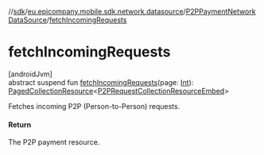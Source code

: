 //[sdk](../../../index.md)/[eu.epicompany.mobile.sdk.network.datasource](../index.md)/[P2PPaymentNetworkDataSource](index.md)/[fetchIncomingRequests](fetch-incoming-requests.md)

# fetchIncomingRequests

[androidJvm]\
abstract suspend fun [fetchIncomingRequests](fetch-incoming-requests.md)(page: [Int](https://kotlinlang.org/api/latest/jvm/stdlib/kotlin/-int/index.html)): [PagedCollectionResource](../../eu.epicompany.mobile.android.data.network.model.hypermedia/-paged-collection-resource/index.md)&lt;[P2PRequestCollectionResourceEmbed](../../eu.epicompany.mobile.sdk.network.model.p2ppayment/-p2-p-request-collection-resource-embed/index.md)&gt;

Fetches incoming P2P (Person-to-Person) requests.

#### Return

The P2P payment resource.
